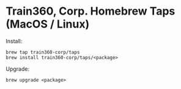 # Train360, Corp. Homebrew Taps (MacOS / Linux)

Install:

```shell
brew tap train360-corp/taps
brew install train360-corp/taps/<package>
```

Upgrade:

```shell
brew upgrade <package>
```
